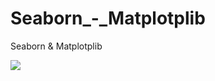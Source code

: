 # Seaborn_-_Matplotplib

Seaborn &amp; Matplotplib


![](https://datauntold.com/wp-content/uploads/2022/02/matplotlib-vs-seaborn-2.png)
